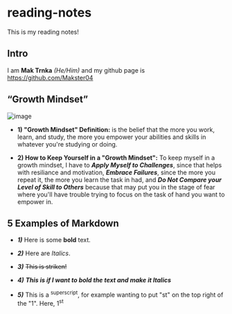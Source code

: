 # reading-notes

This is my reading notes! 

## Intro
I am **Mak Trnka** *(He/Him)* and my github page is https://github.com/Makster04 

## “Growth Mindset”
![image](https://github.com/Makster04/reading-notes/assets/86382359/55ed9da6-63f0-493a-bc13-170e287637d3)

- **1) "Growth Mindset" Definition:** is the belief that the more you work, learn, and study, the more you empower your abilities and skills in whatever you're studying or doing. 
* **2) How to Keep Yourself in a "Growth Mindset":** To keep myself in a growth mindset, I have to ***Apply Myself to Challenges***, since that helps with resiliance and motivation, ***Embrace Failures***, since the more you repeat it, the more you learn the task in had, and ***Do Not Compare your Level of Skill to Others*** because that may put you in the stage of fear where you'll have trouble trying to focus on the task of hand you want to empower in.

## 5 Examples of Markdown

- ***1)*** Here is some **bold** text.
* ***2)*** Here are *Italics*. 
+ ***3)*** ~~This is striken!~~  
- ***4)*** ***This is if I want to bold the text and make it Italics***
* ***5)*** This is a <sup>superscript</sup>, for example wanting to put "st" on the top right of the "1". Here, 1<sup>st</sup>
